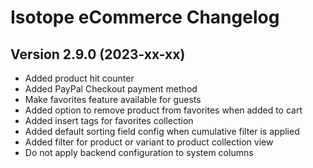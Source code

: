 Isotope eCommerce Changelog
===========================

Version 2.9.0 (2023-xx-xx)
--------------------------

- Added product hit counter
- Added PayPal Checkout payment method
- Make favorites feature available for guests
- Added option to remove product from favorites when added to cart
- Added insert tags for favorites collection
- Added default sorting field config when cumulative filter is applied
- Added filter for product or variant to product collection view
- Do not apply backend configuration to system columns
